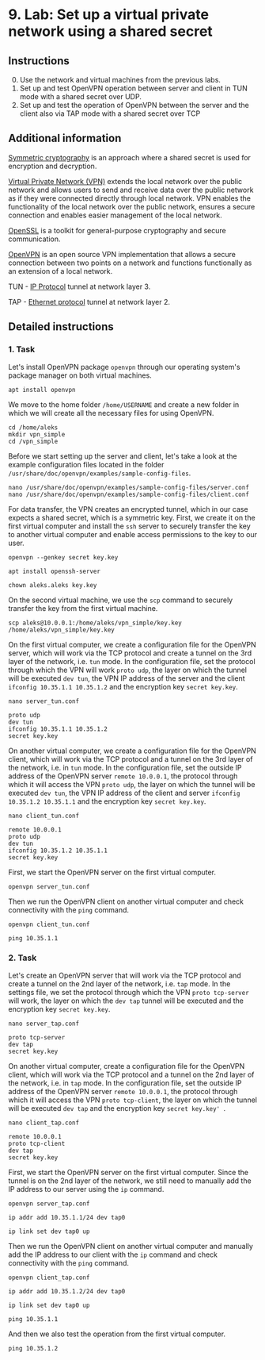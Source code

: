 # 9. Lab: Set up a virtual private network using a shared secret

## Instructions
 
0. Use the network and virtual machines from the previous labs.
1. Set up and test OpenVPN operation between server and client in TUN mode with a shared secret over UDP.
2. Set up and test the operation of OpenVPN between the server and the client also via TAP mode with a shared secret over TCP

## Additional information

[Symmetric cryptography](https://en.wikipedia.org/wiki/Cryptography#Symmetric-key_cryptography) is an approach where a shared secret is used for encryption and decryption.

[Virtual Private Network (VPN)](https://en.wikipedia.org/wiki/Virtual_private_network) extends the local network over the public network and allows users to send and receive data over the public network as if they were connected directly through local network. VPN enables the functionality of the local network over the public network, ensures a secure connection and enables easier management of the local network.

[OpenSSL](https://www.openssl.org/) is a toolkit for general-purpose cryptography and secure communication.

[OpenVPN](https://en.wikipedia.org/wiki/OpenVPN) is an open source VPN implementation that allows a secure connection between two points on a network and functions functionally as an extension of a local network.

TUN - [IP Protocol](https://en.wikipedia.org/wiki/Internet_Protocol) tunnel at network layer 3.

TAP - [Ethernet protocol](https://en.wikipedia.org/wiki/Ethernet) tunnel at network layer 2.

## Detailed instructions

### 1. Task

Let's install OpenVPN package `openvpn` through our operating system's package manager on both virtual machines.

    apt install openvpn

We move to the home folder `/home/USERNAME` and create a new folder in which we will create all the necessary files for using OpenVPN.

    cd /home/aleks
    mkdir vpn_simple
    cd /vpn_simple

Before we start setting up the server and client, let's take a look at the example configuration files located in the folder `/usr/share/doc/openvpn/examples/sample-config-files`.

    nano /usr/share/doc/openvpn/examples/sample-config-files/server.conf
    nano /usr/share/doc/openvpn/examples/sample-config-files/client.conf

For data transfer, the VPN creates an encrypted tunnel, which in our case expects a shared secret, which is a symmetric key. First, we create it on the first virtual computer and install the `ssh` server to securely transfer the key to another virtual computer and enable access permissions to the key to our user.

    openvpn --genkey secret key.key

    apt install openssh-server

    chown aleks.aleks key.key

On the second virtual machine, we use the `scp` command to securely transfer the key from the first virtual machine.

    scp aleks@10.0.0.1:/home/aleks/vpn_simple/key.key /home/aleks/vpn_simple/key.key

On the first virtual computer, we create a configuration file for the OpenVPN server, which will work via the TCP protocol and create a tunnel on the 3rd layer of the network, i.e. `tun` mode. In the configuration file, set the protocol through which the VPN will work `proto udp`, the layer on which the tunnel will be executed `dev tun`, the VPN IP address of the server and the client `ifconfig 10.35.1.1 10.35.1.2` and the encryption key `secret key.key`.

    nano server_tun.conf

    proto udp
    dev tun
    ifconfig 10.35.1.1 10.35.1.2
    secret key.key

On another virtual computer, we create a configuration file for the OpenVPN client, which will work via the TCP protocol and a tunnel on the 3rd layer of the network, i.e. in `tun` mode. In the configuration file, set the outside IP address of the OpenVPN server `remote 10.0.0.1`, the protocol through which it will access the VPN `proto udp`, the layer on which the tunnel will be executed `dev tun`, the VPN IP address of the client and server `ifconfig 10.35.1.2 10.35.1.1` and the encryption key `secret key.key`.

    nano client_tun.conf

    remote 10.0.0.1
    proto udp
    dev tun
    ifconfig 10.35.1.2 10.35.1.1
    secret key.key

First, we start the OpenVPN server on the first virtual computer.

    openvpn server_tun.conf

Then we run the OpenVPN client on another virtual computer and check connectivity with the `ping` command.

    openvpn client_tun.conf

    ping 10.35.1.1

### 2. Task

Let's create an OpenVPN server that will work via the TCP protocol and create a tunnel on the 2nd layer of the network, i.e. `tap` mode. In the settings file, we set the protocol through which the VPN `proto tcp-server` will work, the layer on which the `dev tap` tunnel will be executed and the encryption key `secret key.key`.

    nano server_tap.conf

    proto tcp-server
    dev tap
    secret key.key

On another virtual computer, create a configuration file for the OpenVPN client, which will work via the TCP protocol and a tunnel on the 2nd layer of the network, i.e. in `tap` mode. In the configuration file, set the outside IP address of the OpenVPN server `remote 10.0.0.1`, the protocol through which it will access the VPN `proto tcp-client`, the layer on which the tunnel will be executed `dev tap` and the encryption key `secret key.key' `.

    nano client_tap.conf

    remote 10.0.0.1
    proto tcp-client
    dev tap
    secret key.key

First, we start the OpenVPN server on the first virtual computer. Since the tunnel is on the 2nd layer of the network, we still need to manually add the IP address to our server using the `ip` command.

    openvpn server_tap.conf

    ip addr add 10.35.1.1/24 dev tap0

    ip link set dev tap0 up

Then we run the OpenVPN client on another virtual computer and manually add the IP address to our client with the `ip` command and check connectivity with the `ping` command.

    openvpn client_tap.conf

    ip addr add 10.35.1.2/24 dev tap0

    ip link set dev tap0 up

    ping 10.35.1.1

And then we also test the operation from the first virtual computer.

    ping 10.35.1.2